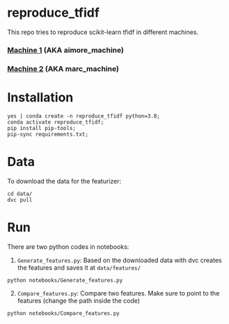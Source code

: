 # reproduce_tfidf
This repo tries to reproduce scikit-learn tfidf in different machines.

### [Machine 1](https://wandb.ai/globality/web-annotation-extractor/runs/36yncqdv/overview) (AKA aimore_machine)
### [Machine 2](https://wandb.ai/globality/web-annotation-extractor/runs/2weidsas/overview) (AKA marc_machine)

# Installation
```
yes | conda create -n reproduce_tfidf python=3.8;
conda activate reproduce_tfidf;
pip install pip-tools;
pip-sync requirements.txt;
```
# Data
To download the data for the featurizer:
```
cd data/
dvc pull
```

# Run
There are two python codes in notebooks:
1. `Generate_features.py`: Based on the downloaded data with dvc creates the features and saves it at `data/features/`
```
python notebooks/Generate_features.py
```

2. `Compare_features.py`: Compare two features. Make sure to point to the features (change the path inside the code) 
```
python notebooks/Compare_features.py
```